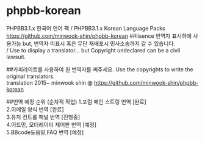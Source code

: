 # phpbb-korean
PHPBB3.1.x 한국어 언어 팩 / PHPBB3.1.x Korean Language Packs <br/>
https://github.com/minwook-shin/phpbb-korean
##lisence
번역자 표시하에 사용가능 but, 번역자 미표시 혹은 무단 재배포시 민사소송까지 갈 수 있습니다.<br/>
/ Use to display a translator... but Copyright undeclared can be a civil lawsuit.

##카피라이트를 사용하여 원 번역자를 써주세요. 
Use the copyrights to write the original translators.<br/>
translation	2015~ minwook shin @ https://github.com/minwook-shin/phpbb-korean

##번역 예정 순위 (순차적 작업)
1.포럼 메인 스트링 번역 [완료] <br/>
2.이메일 양식 번역 [완료] <br/>
3.유저 컨트롤 패널 번역 [진행중] <br/>
4.어드민, 모더레이터 제어판 번역 [예정] <br/>
5.BBcode도움말,FAQ 번역 [예정]